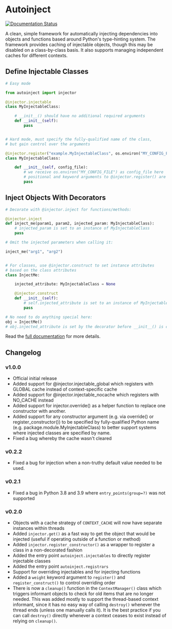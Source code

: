 # Autoinject

[![Documentation Status](https://readthedocs.org/projects/autoinject/badge/?version=latest)](https://autoinject.readthedocs.io/en/latest/?badge=latest)

A clean, simple framework for automatically injecting dependencies into objects and functions
based around Python's type-hinting system. The framework provides caching of injectable objects,
though this may be disabled on a class-by-class basis. It also supports managing independent
caches for different contexts.

## Define Injectable Classes

```python
# Easy mode

from autoinject import injector

@injector.injectable
class MyInjectableClass:

    # __init__() should have no additional required arguments
    def __init__(self):
        pass


# Hard mode, must specify the fully-qualified name of the class,
# but gain control over the arguments

@injector.register("example.MyInjectableClass", os.environ("MY_CONFIG_FILE"))
class MyInjectableClass:

    def __init__(self, config_file):
        # we receive os.environ("MY_CONFIG_FILE") as config_file here
        # positional and keyword arguments to @injector.register() are supported
        pass
```
    
## Inject Objects With Decorators
 
```python
# Decorate with @injector.inject for functions/methods:

@injector.inject
def inject_me(param1, param2, injected_param: MyInjectableClass):
    # injected_param is set to an instance of MyInjectableClass
    pass

# Omit the injected parameters when calling it:

inject_me("arg1", "arg2")


# For classes, use @injector.construct to set instance attributes 
# based on the class attributes   
class InjectMe:

    injected_attribute: MyInjectableClass = None

    @injector.construct
    def __init__(self):
        # self.injected_attribute is set to an instance of MyInjectableClass
        pass

# No need to do anything special here:
obj = InjectMe()
# obj.injected_attribute is set by the decorator before __init__() is called.
```

Read the [full documentation](https://autoinject.readthedocs.io/en/latest/?) for more details.

## Changelog

### v1.0.0
- Official initial release
- Added support for @injector.injectable_global which registers with GLOBAL cache instead of context-specific cache
- Added support for @injector.injectable_nocache which registers with NO_CACHE instead 
- Added support for injector.override() as a helper function to replace one constructor with another.
- Added support for any constructor argument (e.g. via override() or register_constructor()) to be specified
  by fully-qualified Python name (e.g. package.module.MyInjectableClass) to better support systems where injected
  classes are specified by name.
- Fixed a bug whereby the cache wasn't cleared

### v0.2.2
- Fixed a bug for injection when a non-truthy default value needed to be used.

### v0.2.1
- Fixed a bug in Python 3.8 and 3.9 where `entry_points(group=?)` was not supported

### v0.2.0
- Objects with a cache strategy of `CONTEXT_CACHE` will now have separate instances within threads
- Added `injector.get()` as a fast way to get the object that would be injected (useful if operating outside of
  a function or method)
- Added `injector.register_constructor()` as a wrapper to register a class in a non-decorated fashion
- Added the entry point `autoinject.injectables` to directly register injectable classes
- Added the entry point `autoinject.registrars`
- Support for overriding injectables and for injecting functions 
- Added a `weight` keyword argument to `register()` and `register_construct()` to control overriding order
- There is now a `cleanup()` function in the `ContextManager()` class which triggers informant objects to check for
  old items that are no longer needed. This was added mostly to support the thread-based context informant, since it 
  has no easy way of calling `destroy()` whenever the thread ends (unless one manually calls it). It is the best 
  practice if you can call `destroy()` directly whenever a context ceases to exist instead of relying on `cleanup()`.
